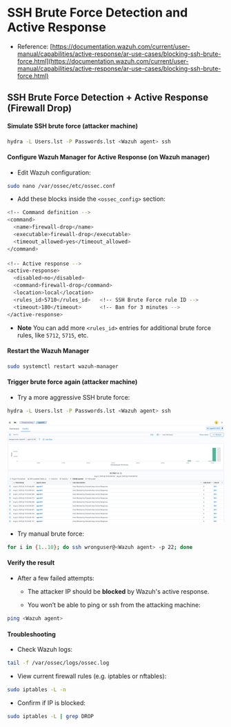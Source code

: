 # SSH Brute Force Detection and Active Response

- Reference: [https://documentation.wazuh.com/current/user-manual/capabilities/active-response/ar-use-cases/blocking-ssh-brute-force.html](https://documentation.wazuh.com/current/user-manual/capabilities/active-response/ar-use-cases/blocking-ssh-brute-force.html)

## SSH Brute Force Detection + Active Response (Firewall Drop)

#### Simulate SSH brute force (attacker machine)

```sh
hydra -L Users.lst -P Passwords.lst <Wazuh agent> ssh
```

#### Configure Wazuh Manager for Active Response (on Wazuh manager)

- Edit Wazuh configuration:

```sh
sudo nano /var/ossec/etc/ossec.conf
```

- Add these blocks inside the `<ossec_config>` section:

```sh
<!-- Command definition -->
<command>
  <name>firewall-drop</name>
  <executable>firewall-drop</executable>
  <timeout_allowed>yes</timeout_allowed>
</command>

<!-- Active response -->
<active-response>
  <disabled>no</disabled>
  <command>firewall-drop</command>
  <location>local</location>
  <rules_id>5710</rules_id>   <!-- SSH Brute Force rule ID -->
  <timeout>180</timeout>      <!-- Ban for 3 minutes -->
</active-response>
```

- **Note** You can add more `<rules_id>` entries for additional brute force rules, like `5712`, `5715`, etc.

#### Restart the Wazuh Manager

```sh
sudo systemctl restart wazuh-manager
```

#### Trigger brute force again (attacker machine)

- Try a more aggressive SSH brute force:

```sh
hydra -L Users.lst -P Passwords.lst <Wazuh agent> ssh
```

![WAZUH](/Wazuh/assets/09.png)
 
- Try manual brute force:

```sh
for i in {1..10}; do ssh wronguser@<Wazuh agent> -p 22; done
``` 

#### Verify the result  

- After a few failed attempts:

  - The attacker IP should be **blocked** by Wazuh's active response.

  - You won’t be able to ping or ssh from the attacking machine:

```sh
ping <Wazuh agent>
```

#### Troubleshooting

- Check Wazuh logs:

```sh
tail -f /var/ossec/logs/ossec.log
```

- View current firewall rules (e.g. iptables or nftables):

```sh
sudo iptables -L -n
```

- Confirm if IP is blocked:

```sh
sudo iptables -L | grep DROP
```
